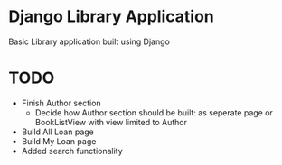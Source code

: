 # Django Library Application
Basic Library application built using Django

# TODO
- Finish Author section
    - Decide how Author section should be built: as seperate page or BookListView with view limited to Author
- Build All Loan page
- Build My Loan page
- Added search functionality